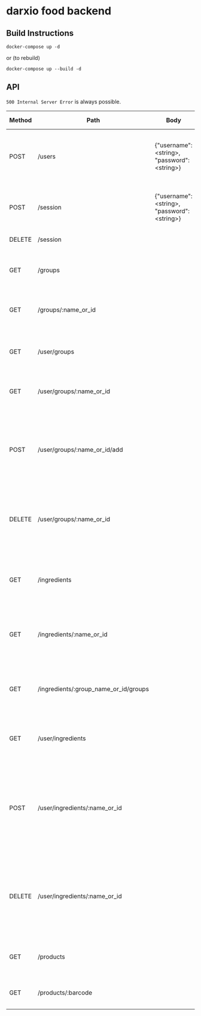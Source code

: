 # darxio food backend

## Build Instructions

```
docker-compose up -d
```

or (to rebuild)

```
docker-compose up --build -d
```

## API
`500 Internal Server Error` is always possible.

Method   | Path     | Body                                          | Response                               | Response Body | Requires Auth |
-------- | -------- | --------------------------------------------- | -------------------------------------- | ----- | --- |
POST | /users | {"username":\<string\>, "password":\<string\>} | 201 Created, 400 Bad Request (len(username or password) < 3), 409 Conflict | {"id" : \<int\>, "username":\<string\>, "password":""} or {"message":\<string\>} | - |
POST | /session | {"username":\<string\>, "password":\<string\>} | 200 OK, 400 Bad Request, 404 Not Found | {"id" : \<int\>, "username":\<string\>, "password":""} or {"message":\<string\>} | - |
DELETE | /session | | 200 OK, 401 Unauthorized | {"message":\<string\>} | + |
 | | | | | |
GET | /groups | | 200 OK | [{"id":\<int>\,"name":\<string\>, "about": \<string\>}] | - |
GET | /groups/:name_or_id | | 200 OK, 404 Not Found | {"id":\<int>\,"name":\<string\>, "about": \<string\>} | - |
 | | | | | |
GET | /user/groups | | 200 OK, 401 Unauthorized | [{"id":\<int>\,"name":\<string\>, "about": \<string\>}] | + |
GET | /user/groups/:name_or_id | | 200 OK, 404 Not Found, 401 Unauthorized | {"id":\<int>\,"name":\<string\>, "about": \<string\>} | + |
POST | /user/groups/:name_or_id/add | | 200 OK, 404 Not Found, 409 Conflict, 401 Unauthorized | user's current groups after adding a new group: [{"id":\<int>\,"name":\<string\>, "about": \<string\>}] or {"message":\<string\>} | + |
DELETE | /user/groups/:name_or_id | | 200 OK, 401 Unauthorized |  user's current groups after deleting a group: [{"id":\<int>\,"name":\<string\>, "about": \<string\>}] | + |
 | | | | | |
GET | /ingredients | | 200 OK | [{"id":\<int>\,"name":\<string\>, "about": \<string\>, "type": \<string\>}] | - |
GET | /ingredients/:name_or_id | | 200 OK, 404 Not Found | {"id":\<int>\,"name":\<string\>, "about": \<string\>, "type": \<string\>} | - |
GET | /ingredients/:group_name_or_id/groups | | 200 OK, 404 Not Found | [{"id":\<int>\,"name":\<string\>, "about": \<string\>, "type": \<string\>}] | - |
 | | | | | |
GET | /user/ingredients | | 200 OK, 401 Unauthorized | [{"id":\<int>\, "name":\<string\>, "about": \<string\>}] | + |
POST | /user/ingredients/:name_or_id | | 200 OK,  404 Not Found, 409 Conflict, 401 Unauthorized | user's current excluded ingredients after adding a new ingredient: [{"id":\<int>\, "name":\<string\>, "about": \<string\>}] or {"message":\<string\>} | + |
DELETE | /user/ingredients/:name_or_id | | 200 OK, 401 Unauthorized |  user's current excluded ingredients after deleting an ingredient: [{"id":\<int>\, "name":\<string\>, "about": \<string\>}] | + |
 | | | | | |
GET | /products | | 200 OK |  [{"id":\<int>\,"name":\<string\>, "barcode": int}] | - |
GET | /products/:barcode | | 200 OK, 404 Not Found | {"id":\<int>\,"name":\<string\>, "barcode": int} | - |